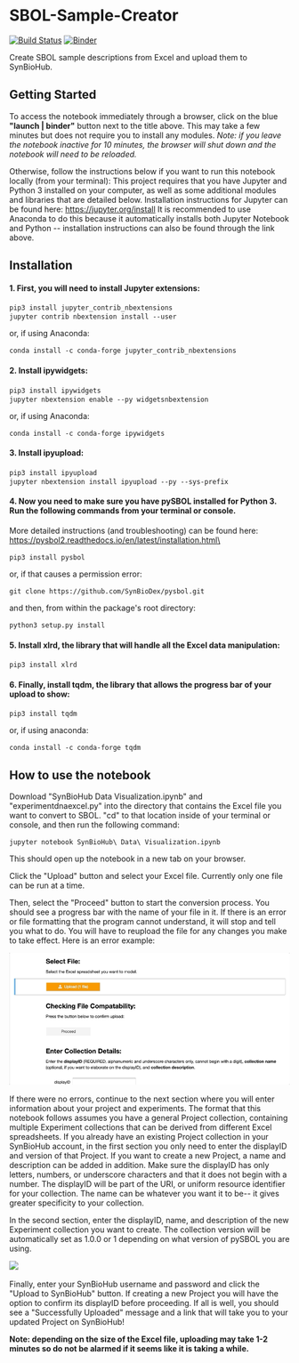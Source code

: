 # SBOL-Sample-Creator

[![Build Status](https://travis-ci.org/TASBE/SBOL-Sample-Creator.svg?branch=master)](https://travis-ci.org/TASBE/SBOL-Sample-Creator) [![Binder](https://mybinder.org/badge_logo.svg)](https://mybinder.org/v2/gh/TASBE/SBOL-Sample-Creator/master?filepath=SynBioHub%20Data%20Visualization.ipynb)

Create SBOL sample descriptions from Excel and upload them to SynBioHub.

## Getting Started
To access the notebook immediately through a browser, click on the blue **"launch | binder"** button next to the title above. This may take a few minutes but does not require you to install any modules.
*Note: if you leave the notebook inactive for 10 minutes, the browser will shut down and the notebook will need to be reloaded.*


Otherwise, follow the instructions below if you want to run this notebook locally (from your terminal):
This project requires that you have Jupyter and Python 3 installed on your computer, as well as some additional modules and libraries that are detailed below.
Installation instructions for Jupyter can be found here: https://jupyter.org/install
It is recommended to use Anaconda to do this because it automatically installs both Jupyter Notebook and Python -- installation instructions can also be found through the link above.

## Installation
#### 1. First, you will need to install Jupyter extensions:
```
pip3 install jupyter_contrib_nbextensions
jupyter contrib nbextension install --user
```
or, if using Anaconda:
```
conda install -c conda-forge jupyter_contrib_nbextensions
```

#### 2. Install ipywidgets:
```
pip3 install ipywidgets
jupyter nbextension enable --py widgetsnbextension
```
or, if using Anaconda:
```
conda install -c conda-forge ipywidgets
```

#### 3. Install ipyupload:
```
pip3 install ipyupload
jupyter nbextension install ipyupload --py --sys-prefix
```

#### 4. Now you need to make sure you have pySBOL installed for Python 3. Run the following commands from your terminal or console.
More detailed instructions (and troubleshooting) can be found here: https://pysbol2.readthedocs.io/en/latest/installation.html\
```
pip3 install pysbol
```
or, if that causes a permission error:
```
git clone https://github.com/SynBioDex/pysbol.git
```
and then, from within the package's root directory:
```
python3 setup.py install
```

#### 5. Install xlrd, the library that will handle all the Excel data manipulation:
```
pip3 install xlrd
```

#### 6. Finally, install tqdm, the library that allows the progress bar of your upload to show:
```
pip3 install tqdm
```
or, if using anaconda:
```
conda install -c conda-forge tqdm
```

## How to use the notebook
Download "SynBioHub Data Visualization.ipynb" and "experimentdnaexcel.py" into the directory that contains the Excel file you want to convert to SBOL.
"cd" to that location inside of your terminal or console, and then run the following command:
```
jupyter notebook SynBioHub\ Data\ Visualization.ipynb
```
This should open up the notebook in a new tab on your browser. 

Click the "Upload" button and select your Excel file. Currently only one file can be run at a time.

Then, select the "Proceed" button to start the conversion process. You should see a progress bar with the name of your file in it. If there is an error or file formatting that the program cannot understand, it will stop and tell you what to do. 
You will have to reupload the file for any changes you make to take effect. Here is an error example:

![](img/errorexample.gif)

If there were no errors, continue to the next section where you will enter information about your project and experiments. The format that this notebook follows assumes you have a general Project collection, containing multiple Experiment collections that can be derived from different Excel spreadsheets. 
If you already have an existing Project collection in your SynBioHub account, in the first section you only need to enter the displayID and version of that Project. If you want to create a new Project, a name and description can be added in addition. Make sure the displayID has only letters, numbers, or underscore characters and that it does not begin with a number. The displayID will be part of the URI, or uniform resource identifier for your collection.
The name can be whatever you want it to be-- it gives greater specificity to your collection.

In the second section, enter the displayID, name, and description of the new Experiment collection you want to create. The collection version will be automatically set as 1.0.0 or 1 depending on what version of pySBOL you are using.

![](img/HowToUse.gif)

Finally, enter your SynBioHub username and password and click the "Upload to SynBioHub" button. If creating a new Project you will have the option to confirm its displayID before proceeding. If all is well, you should see a "Successfully Uploaded" message and a link that will take you to your updated Project on SynBioHub!

**Note: depending on the size of the Excel file, uploading may take 1-2 minutes so do not be alarmed if it seems like it is taking a while.**

